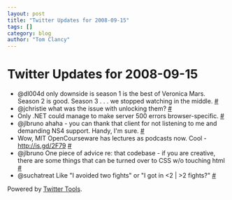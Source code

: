```yaml
---
layout: post
title: "Twitter Updates for 2008-09-15"
tags: []
category: blog
author: "Tom Clancy"
---
```


# Twitter Updates for 2008-09-15

<ul>
	<li>@dl004d only downside is season 1 is the best of Veronica Mars. Season 2 is good. Season 3 . . . we stopped watching in the middle. <a href="http://twitter.com/tclancy/statuses/921965055">#</a></li>
	<li>@jchristie what was the issue with unlocking them? <a href="http://twitter.com/tclancy/statuses/922033463">#</a></li>
	<li>Only .NET could manage to make server 500 errors browser-specific. <a href="http://twitter.com/tclancy/statuses/922091236">#</a></li>
	<li>@jlbruno ahaha - you can thank that client for not listening to me and demanding NS4 support. Handy, I'm sure. <a href="http://twitter.com/tclancy/statuses/922154779">#</a></li>
	<li>Wow, MIT OpenCourseware has lectures as podcasts now. Cool - <a href="http://is.gd/2F79" rel="nofollow">http://is.gd/2F79</a> <a href="http://twitter.com/tclancy/statuses/922155500">#</a></li>
	<li>@jlbruno One piece of advice re: that codebase - if you are creative, there are some things that can be turned over to CSS w/o touching html <a href="http://twitter.com/tclancy/statuses/922156374">#</a></li>
	<li>@suchatreat Like "I avoided two fights" or "I got in &lt;2 | &gt;2 fights?" <a href="http://twitter.com/tclancy/statuses/922358208">#</a></li>
</ul>
<p>Powered by <a href="http://alexking.org/projects/wordpress">Twitter Tools</a>.</p>
